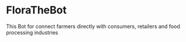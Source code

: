 # FloraTheBot
  This Bot for connect farmers directly with consumers, retailers and food processing industries

